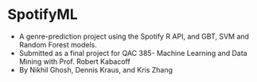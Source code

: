 # SpotifyML
* A genre-prediction project using the Spotify R API, and GBT, SVM and Random Forest models. 
* Submitted as a final project for QAC 385- Machine Learning and Data Mining with Prof. Robert Kabacoff
* By Nikhil Ghosh, Dennis Kraus, and Kris Zhang
